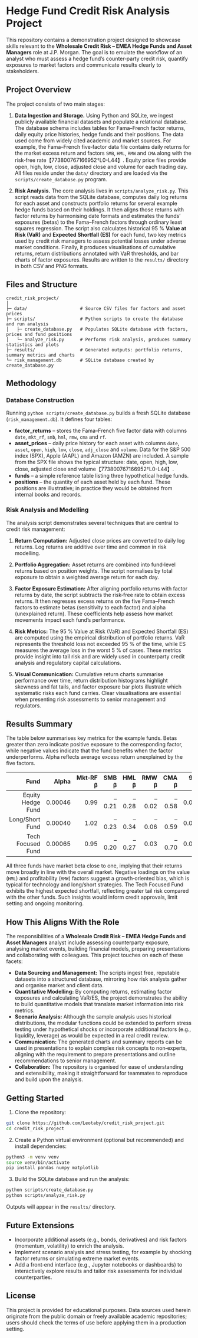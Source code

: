 # Hedge Fund Credit Risk Analysis Project

This repository contains a demonstration project designed to showcase skills relevant to the **Wholesale Credit Risk – EMEA Hedge Funds and Asset Managers** role at J.P. Morgan.  The goal is to emulate the workflow of an analyst who must assess a hedge fund’s counter‑party credit risk, quantify exposures to market factors and communicate results clearly to stakeholders.

## Project Overview

The project consists of two main stages:

1. **Data Ingestion and Storage.**  Using Python and SQLite, we ingest publicly available financial datasets and populate a relational database.  The database schema includes tables for Fama–French factor returns, daily equity price histories, hedge funds and their positions.  The data used come from widely cited academic and market sources.  For example, the Fama–French five‑factor data file contains daily returns for the market excess return and factors `SMB`, `HML`, `RMW` and `CMA` along with the risk‑free rate【773800767166952†L0-L44】.  Equity price files provide open, high, low, close, adjusted close and volume for each trading day.  All files reside under the `data/` directory and are loaded via the `scripts/create_database.py` program.

2. **Risk Analysis.**  The core analysis lives in `scripts/analyze_risk.py`.  This script reads data from the SQLite database, computes daily log returns for each asset and constructs portfolio returns for several example hedge funds based on their holdings.  It then aligns those returns with factor returns by harmonising date formats and estimates the funds’ exposures (betas) to the Fama–French factors through ordinary least squares regression.  The script also calculates historical 95 % **Value at Risk (VaR)** and **Expected Shortfall (ES)** for each fund, two key metrics used by credit risk managers to assess potential losses under adverse market conditions.  Finally, it produces visualisations of cumulative returns, return distributions annotated with VaR thresholds, and bar charts of factor exposures.  Results are written to the `results/` directory in both CSV and PNG formats.

## Files and Structure

```
credit_risk_project/
│
├─ data/                    # Source CSV files for factors and asset prices
├─ scripts/                 # Python scripts to create the database and run analysis
│   ├─ create_database.py   # Populates SQLite database with factors, prices and fund positions
│   └─ analyze_risk.py      # Performs risk analysis, produces summary statistics and plots
├─ results/                 # Generated outputs: portfolio returns, summary metrics and charts
└─ risk_management.db       # SQLite database created by create_database.py
```

## Methodology

### Database Construction

Running `python scripts/create_database.py` builds a fresh SQLite database (`risk_management.db`).  It defines four tables:

* **factor_returns** – stores the Fama–French five factor data with columns `date`, `mkt_rf`, `smb`, `hml`, `rmw`, `cma` and `rf`.
* **asset_prices** – daily price history for each asset with columns `date`, `asset`, `open`, `high`, `low`, `close`, `adj_close` and `volume`.  Data for the S&P 500 index (SPX), Apple (AAPL) and Amazon (AMZN) are included.  A sample from the SPX file shows the typical structure: date, open, high, low, close, adjusted close and volume【773800767166952†L0-L44】.
* **funds** – a simple reference table listing three hypothetical hedge funds.
* **positions** – the quantity of each asset held by each fund.  These positions are illustrative; in practice they would be obtained from internal books and records.

### Risk Analysis and Modelling

The analysis script demonstrates several techniques that are central to credit risk management:

1. **Return Computation:** Adjusted close prices are converted to daily log returns.  Log returns are additive over time and common in risk modelling.

2. **Portfolio Aggregation:** Asset returns are combined into fund‑level returns based on position weights.  The script normalises by total exposure to obtain a weighted average return for each day.

3. **Factor Exposure Estimation:** After aligning portfolio returns with factor returns by date, the script subtracts the risk‑free rate to obtain excess returns.  It then regresses excess returns on the five Fama–French factors to estimate betas (sensitivity to each factor) and alpha (unexplained return).  These coefficients help assess how market movements impact each fund’s performance.

4. **Risk Metrics:** The 95 % Value at Risk (VaR) and Expected Shortfall (ES) are computed using the empirical distribution of portfolio returns.  VaR represents the threshold loss not exceeded 95 % of the time, while ES measures the average loss in the worst 5 % of cases.  These metrics provide insight into tail risk and are widely used in counterparty credit analysis and regulatory capital calculations.

5. **Visual Communication:** Cumulative return charts summarise performance over time, return distribution histograms highlight skewness and fat tails, and factor exposure bar plots illustrate which systematic risks each fund carries.  Clear visualisations are essential when presenting risk assessments to senior management and regulators.

## Results Summary

The table below summarises key metrics for the example funds.  Betas greater than zero indicate positive exposure to the corresponding factor, while negative values indicate that the fund benefits when the factor underperforms.  Alpha reflects average excess return unexplained by the five factors.

| Fund | Alpha | Mkt‑RF β | SMB β | HML β | RMW β | CMA β | 95 % VaR | 95 % ES |
|-----:|------:|--------:|------:|------:|------:|------:|--------:|--------:|
| Equity Hedge Fund | 0.00046 | 0.99 | –0.21 | –0.28 | –0.02 | –0.58 | 0.0255 | 0.0340 |
| Long/Short Fund | 0.00040 | 1.02 | –0.23 | –0.34 | –0.06 | –0.59 | 0.0261 | 0.0348 |
| Tech Focused Fund | 0.00065 | 0.95 | –0.20 | –0.27 | 0.03 | –0.70 | 0.0267 | 0.0390 |

All three funds have market beta close to one, implying that their returns move broadly in line with the overall market.  Negative loadings on the value (`HML`) and profitability (`RMW`) factors suggest a growth‑oriented bias, which is typical for technology and long/short strategies.  The Tech Focused Fund exhibits the highest expected shortfall, reflecting greater tail risk compared with the other funds.  Such insights would inform credit approvals, limit setting and ongoing monitoring.

## How This Aligns With the Role

The responsibilities of a **Wholesale Credit Risk – EMEA Hedge Funds and Asset Managers** analyst include assessing counterparty exposure, analysing market events, building financial models, preparing presentations and collaborating with colleagues.  This project touches on each of these facets:

* **Data Sourcing and Management:** The scripts ingest free, reputable datasets into a structured database, mirroring how risk analysts gather and organise market and client data.
* **Quantitative Modelling:** By computing returns, estimating factor exposures and calculating VaR/ES, the project demonstrates the ability to build quantitative models that translate market information into risk metrics.
* **Scenario Analysis:** Although the sample analysis uses historical distributions, the modular functions could be extended to perform stress testing under hypothetical shocks or incorporate additional factors (e.g., liquidity, leverage) as would be expected in a real credit review.
* **Communication:** The generated charts and summary reports can be used in presentations to explain complex risk concepts to non‑experts, aligning with the requirement to prepare presentations and outline recommendations to senior management.
* **Collaboration:** The repository is organised for ease of understanding and extensibility, making it straightforward for teammates to reproduce and build upon the analysis.

## Getting Started

1. Clone the repository:

```bash
git clone https://github.com/Leotaby/credit_risk_project.git
cd credit_risk_project
```

2. Create a Python virtual environment (optional but recommended) and install dependencies:

```bash
python3 -m venv venv
source venv/bin/activate
pip install pandas numpy matplotlib
```

3. Build the SQLite database and run the analysis:

```bash
python scripts/create_database.py
python scripts/analyze_risk.py
```

Outputs will appear in the `results/` directory.

## Future Extensions

* Incorporate additional assets (e.g., bonds, derivatives) and risk factors (momentum, volatility) to enrich the analysis.
* Implement scenario analysis and stress testing, for example by shocking factor returns or simulating extreme market events.
* Add a front‑end interface (e.g., Jupyter notebooks or dashboards) to interactively explore results and tailor risk assessments for individual counterparties.

## License

This project is provided for educational purposes.  Data sources used herein originate from the public domain or freely available academic repositories; users should check the terms of use before applying them in a production setting.
